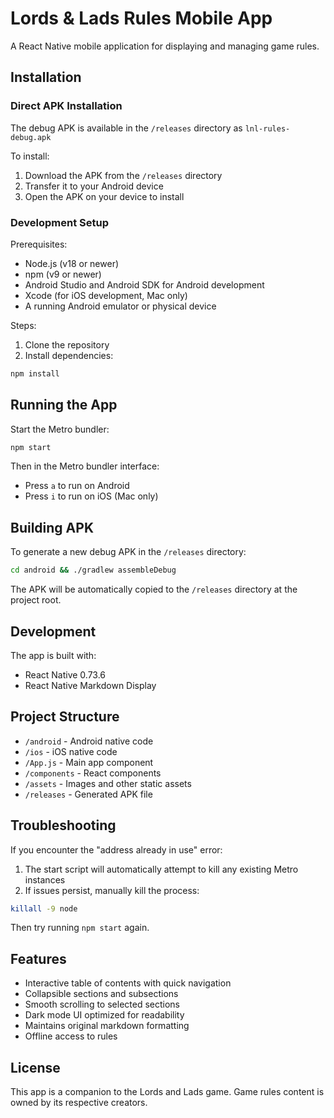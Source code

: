 # Lords & Lads Rules Mobile App

A React Native mobile application for displaying and managing game rules.

## Installation

### Direct APK Installation
The debug APK is available in the `/releases` directory as `lnl-rules-debug.apk`

To install:
1. Download the APK from the `/releases` directory
2. Transfer it to your Android device
3. Open the APK on your device to install

### Development Setup

Prerequisites:
- Node.js (v18 or newer)
- npm (v9 or newer)
- Android Studio and Android SDK for Android development
- Xcode (for iOS development, Mac only)
- A running Android emulator or physical device

Steps:
1. Clone the repository
2. Install dependencies:
```bash
npm install
```

## Running the App

Start the Metro bundler:
```bash
npm start
```

Then in the Metro bundler interface:
- Press `a` to run on Android
- Press `i` to run on iOS (Mac only)

## Building APK

To generate a new debug APK in the `/releases` directory:

```bash
cd android && ./gradlew assembleDebug
```

The APK will be automatically copied to the `/releases` directory at the project root.

## Development

The app is built with:
- React Native 0.73.6
- React Native Markdown Display

## Project Structure

- `/android` - Android native code
- `/ios` - iOS native code
- `/App.js` - Main app component
- `/components` - React components
- `/assets` - Images and other static assets
- `/releases` - Generated APK file

## Troubleshooting

If you encounter the "address already in use" error:
1. The start script will automatically attempt to kill any existing Metro instances
2. If issues persist, manually kill the process:
```bash
killall -9 node
```

Then try running `npm start` again.

## Features

- Interactive table of contents with quick navigation
- Collapsible sections and subsections
- Smooth scrolling to selected sections
- Dark mode UI optimized for readability
- Maintains original markdown formatting
- Offline access to rules

## License

This app is a companion to the Lords and Lads game. Game rules content is owned by its respective creators.